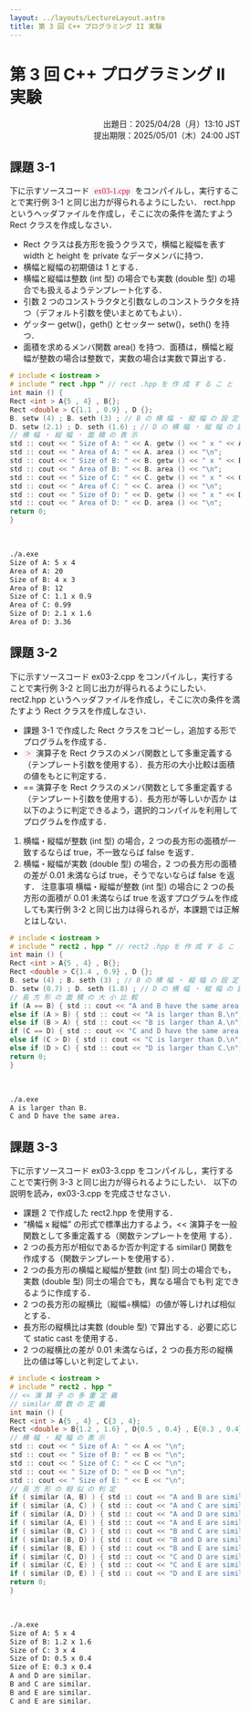 ```yaml
---
layout: ../layouts/LectureLayout.astro
title: 第 3 回 C++ プログラミング II 実験
---
```



<style>
* {
  box-sizing: border-box;
  /* font-size: 10px; */
}

.right {
    text-align: right;
}

code {
  background-color: whitesmoke;
}

:not(pre):not(.hljs) > code {
  font-family: 'Consolas';
  background-color: whitesmoke;
  color: crimson; /* Change the old color so it seems less like an error */
  font-size: inherit;
  padding: 0 5px 0 5px;
  border-radius: 3px;
}
</style>




# 第 3 回 C++ プログラミング II 実験
<div class="right">出題日：2025/04/28（月）13:10 JST</div>
<div class="right">提出期限：2025/05/01（木）24:00 JST</div>


## 課題 3-1
下に示すソースコード `ex03-1.cpp` をコンパイルし，実行することで実行例 3-1 と同じ出力が得られるようにしたい．
rect.hpp というヘッダファイルを作成し，そこに次の条件を満たすよう Rect クラスを作成しなさい．
- Rect クラスは長方形を扱うクラスで，横幅と縦幅を表す width と height を private なデータメンバに持つ．
- 横幅と縦幅の初期値は 1 とする．
- 横幅と縦幅は整数 (int 型) の場合でも実数 (double 型) の場合でも扱えるようテンプレート化する．
- 引数 2 つのコンストラクタと引数なしのコンストラクタを持つ（デフォルト引数を使いまとめてもよい）．
- ゲッター getw()，geth() とセッター setw()，seth() を持つ．
- 面積を求めるメンバ関数 area() を持つ．面積は，横幅と縦幅が整数の場合は整数で，実数の場合は実数で算出する．


```cpp title="ex03-1.cpp" type="light" data-theme="dark"
# include < iostream >
# include " rect .hpp " // rect .hpp を 作 成 す る こ と
int main () {
Rect <int > A{5 , 4} , B{};
Rect <double > C{1.1 , 0.9} , D {};
B. setw (4) ; B. seth (3) ; // B の 横 幅 ・ 縦 幅 の 設 定
D. setw (2.1) ; D. seth (1.6) ; // D の 横 幅 ・ 縦 幅 の 設 定
// 横 幅 ・ 縦 幅 ・ 面 積 の 表 示
std :: cout << " Size of A: " << A. getw () << " x " << A. geth () << "\n";
std :: cout << " Area of A: " << A. area () << "\n";
std :: cout << " Size of B: " << B. getw () << " x " << B. geth () << "\n";
std :: cout << " Area of B: " << B. area () << "\n";
std :: cout << " Size of C: " << C. getw () << " x " << C. geth () << "\n";
std :: cout << " Area of C: " << C. area () << "\n";
std :: cout << " Size of D: " << D. getw () << " x " << D. geth () << "\n";
std :: cout << " Area of D: " << D. area () << "\n";
return 0;
}
```

<br>

```bash title="実行例 3-1"
./a.exe
Size of A: 5 x 4
Area of A: 20
Size of B: 4 x 3
Area of B: 12
Size of C: 1.1 x 0.9
Area of C: 0.99
Size of D: 2.1 x 1.6
Area of D: 3.36
```


## 課題 3-2
下に示すソースコード ex03-2.cpp をコンパイルし，実行することで実行例 3-2 と同じ出力が得られるようにしたい．
rect2.hpp というヘッダファイルを作成し，そこに次の条件を満たすよう Rect クラスを作成しなさい．
- 課題 3-1 で作成した Rect クラスをコピーし，追加する形でプログラムを作成する．
- `>` 演算子を Rect クラスのメンバ関数として多重定義する（テンプレート引数を使用する）．長方形の大小比較は面積
の値をもとに判定する．
- == 演算子を Rect クラスのメンバ関数として多重定義する（テンプレート引数を使用する）．長方形が等しいか否か
は以下のように判定できるよう，選択的コンパイルを利用して プログラムを作成する．
1. 横幅・縦幅が整数 (int 型) の場合，2 つの長方形の面積が一致するならば true，不一致ならば false を返す．
2. 横幅・縦幅が実数 (double 型) の場合，2 つの長方形の面積の差が 0.01 未満ならば true，そうでないならば false
を返す．
注意事項
横幅・縦幅が整数 (int 型) の場合に 2 つの長方形の面積が 0.01 未満ならば true を返すプログラムを作成しても実行例 3-2
と同じ出力は得られるが，本課題では正解とはしない．


```cpp title="ex03-2.cpp" type="light" data-theme="dark"
# include < iostream >
# include " rect2 . hpp " // rect2 .hpp を 作 成 す る こ と
int main () {
Rect <int > A{5 , 4} , B{};
Rect <double > C{1.4 , 0.9} , D {};
B. setw (4) ; B. seth (3) ; // B の 横 幅 ・ 縦 幅 の 設 定
D. setw (0.7) ; D. seth (1.8) ; // D の 横 幅 ・ 縦 幅 の 設 定
// 長 方 形 の 面 積 の 大 小 比 較
if (A == B) { std :: cout << "A and B have the same area .\n"; }
else if (A > B) { std :: cout << "A is larger than B.\n"; }
else if (B > A) { std :: cout << "B is larger than A.\n"; }
if (C == D) { std :: cout << "C and D have the same area .\n"; }
else if (C > D) { std :: cout << "C is larger than D.\n"; }
else if (D > C) { std :: cout << "D is larger than C.\n"; }
return 0;
}
```

<br>

```bash title="実行例 3-2"
./a.exe
A is larger than B.
C and D have the same area.
```

## 課題 3-3
下に示すソースコード ex03-3.cpp をコンパイルし，実行することで実行例 3-3 と同じ出力が得られるようにしたい．
以下の説明を読み，ex03-3.cpp を完成させなさい．
- 課題 2 で作成した rect2.hpp を使用する．
- “横幅 x 縦幅” の形式で標準出力するよう，<< 演算子を一般関数として多重定義する（関数テンプレートを使用
する）．
- 2 つの長方形が相似であるか否か判定する similar() 関数を作成する（関数テンプレートを使用する）．
- 2 つの長方形の横幅と縦幅が整数 (int 型) 同士の場合でも，実数 (double 型) 同士の場合でも，異なる場合でも判
定できるように作成する．
- 2 つの長方形の縦横比（縦幅÷横幅）の値が等しければ相似とする．
- 長方形の縦横比は実数 (double 型) で算出する．必要に応じて static cast<double> を使用する．
- 2 つの縦横比の差が 0.01 未満ならば，2 つの長方形の縦横比の値は等しいと判定してよい．

```cpp title="ex03-3.cpp" type="light" data-theme="dark"
# include < iostream >
# include " rect2 . hpp "
// << 演 算 子 の 多 重 定 義
// similar 関 数 の 定 義
int main () {
Rect <int > A{5 , 4} , C{3 , 4};
Rect <double > B{1.2 , 1.6} , D{0.5 , 0.4} , E{0.3 , 0.4};
// 横 幅 ・ 縦 幅 の 表 示
std :: cout << " Size of A: " << A << "\n";
std :: cout << " Size of B: " << B << "\n";
std :: cout << " Size of C: " << C << "\n";
std :: cout << " Size of D: " << D << "\n";
std :: cout << " Size of E: " << E << "\n";
// 長 方 形 の 相 似 の 判 定
if ( similar (A, B) ) { std :: cout << "A and B are similar .\n"; }
if ( similar (A, C) ) { std :: cout << "A and C are similar .\n"; }
if ( similar (A, D) ) { std :: cout << "A and D are similar .\n"; }
if ( similar (A, E) ) { std :: cout << "A and E are similar .\n"; }
if ( similar (B, C) ) { std :: cout << "B and C are similar .\n"; }
if ( similar (B, D) ) { std :: cout << "B and D are similar .\n"; }
if ( similar (B, E) ) { std :: cout << "B and E are similar .\n"; }
if ( similar (C, D) ) { std :: cout << "C and D are similar .\n"; }
if ( similar (C, E) ) { std :: cout << "C and E are similar .\n"; }
if ( similar (D, E) ) { std :: cout << "D and E are similar .\n"; }
return 0;
}
```

<br>

```bash title="実行例 3-3"
./a.exe
Size of A: 5 x 4
Size of B: 1.2 x 1.6
Size of C: 3 x 4
Size of D: 0.5 x 0.4
Size of E: 0.3 x 0.4
A and D are similar.
B and C are similar.
B and E are similar.
C and E are similar.
```